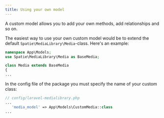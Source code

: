 ```yaml
---
title: Using your own model
---
```


A custom model allows you to add your own methods, add relationships and so on.

The easiest way to use your own custom model would be to extend the 
default `Spatie\MediaLibrary\Media`-class. Here's an example:

```php
namespace App\Models;
use Spatie\MediaLibrary\Media as BaseMedia;

class Media extends BaseMedia 
{
...
```

In the config file of the package you must specify the name of your custom class:

```php
// config/laravel-medialibrary.php
...
   'media_model' => App\Models\CustomMedia::class
...
```
